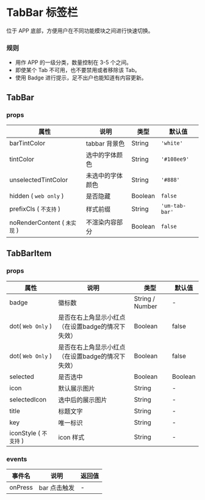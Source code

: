 # TabBar 标签栏

位于 APP 底部，方便用户在不同功能模块之间进行快速切换。
###  规则
- 用作 APP 的一级分类，数量控制在 3-5 个之间。
- 即使某个 Tab 不可用，也不要禁用或者移除该 Tab。
- 使用 Badge 进行提示，足不出户也能知道有内容更新。

## TabBar

### props

| 属性 | 说明 | 类型 | 默认值 |
| --- | --- | --- | --- |
| barTintColor | tabbar 背景色 | String | `'white'` |
| tintColor | 选中的字体颜色	 | String | `'#108ee9'` |
| unselectedTintColor | 未选中的字体颜色 | String | `'#888'` |
| hidden ( `web only` )| 是否隐藏 | Boolean | `false` |
| prefixCls ( `不支持` )| 样式前缀	| String | `'um-tab-bar'` |
| noRenderContent ( `未实现` )| 不渲染内容部分 | Boolean | `false` |

## TabBarItem

### props
| 属性 | 说明 | 类型 | 默认值 |
| --- | --- | --- | --- |
| badge | 徽标数 | String \/ Number | - |
| dot( `Web Only` ) | 是否在右上角显示小红点（在设置badge的情况下失效） | Boolean | false |
| dot( `Web Only` ) | 是否在右上角显示小红点（在设置badge的情况下失效） | Boolean | false |
| selected | 是否选中 | Boolean | Boolean |
| icon | 默认展示图片 | String | - |
| selectedIcon | 选中后的展示图片 | String | - |
| title | 标题文字 | String | - |
| key	| 唯一标识 | String | - |
| iconStyle ( `不支持` )	| icon 样式 | String | - |

### events

| 事件名 | 说明 | 返回值 |
| --- | --- | --- |
| onPress | bar 点击触发 | - |
